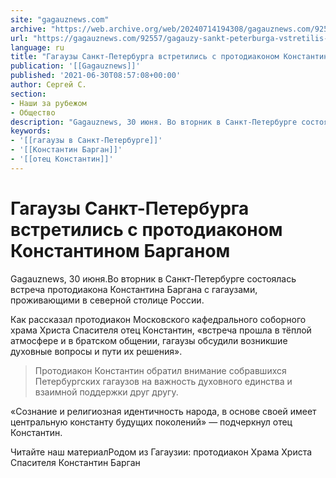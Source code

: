 ```yaml
---
site: "gagauznews.com"
archive: "https://web.archive.org/web/20240714194308/gagauznews.com/92557/gagauzy-sankt-peterburga-vstretilis-s-protodiakonom-konstantinom-barganom.html"
url: "https://gagauznews.com/92557/gagauzy-sankt-peterburga-vstretilis-s-protodiakonom-konstantinom-barganom.html"
language: ru
title: "Гагаузы Санкт-Петербурга встретились с протодиаконом Константином Барганом"
publication: '[[Gagauznews]]'
published: '2021-06-30T08:57:08+00:00'
author: Сергей С.
section:
- Наши за рубежом
- Общество
description: "Gagauznews, 30 июня. Во вторник в Санкт-Петербурге состоялась встреча протодиакона Константина Баргана с гагаузами, проживающими в северной столице России. Как рассказал протодиакон Московского кафедрального соборного храма Христа Спасителя отец Константин, «встреча прошла в тёплой атмосфере и в братском общении, гагаузы обсудили возникшие духовные вопросы и пути их решения». Протодиакон Константин обратил внимание собравшихся Петербургских гагаузов на важность духовного единства и взаимной поддержки друг другу. «Сознание и религиозная идентичность народа, в основе своей имеет центральную константу будущих поколений» — подчеркнул отец Константин. Читайте наш материал Родом из Гагаузии: протодиакон Храма Христа Спасителя Константин Барган"
keywords:
- '[[гагаузы в Санкт-Петербурге]]'
- '[[Константин Барган]]'
- '[[отец Константин]]'
---
```


# Гагаузы Санкт-Петербурга встретились с протодиаконом Константином Барганом

Gagauznews, 30 июня.Во вторник в Санкт-Петербурге состоялась встреча протодиакона Константина Баргана с гагаузами, проживающими в северной столице России.

Как рассказал протодиакон Московского кафедрального соборного храма Христа Спасителя отец Константин, «встреча прошла в тёплой атмосфере и в братском общении, гагаузы обсудили возникшие духовные вопросы и пути их решения».

> Протодиакон Константин обратил внимание собравшихся Петербургских гагаузов на важность духовного единства и взаимной поддержки друг другу.

«Сознание и религиозная идентичность народа, в основе своей имеет центральную константу будущих поколений» — подчеркнул отец Константин.

Читайте наш материалРодом из Гагаузии: протодиакон Храма Христа Спасителя Константин Барган